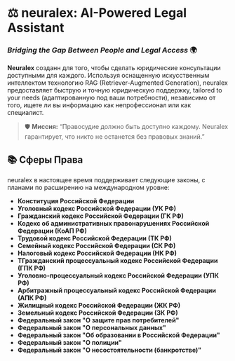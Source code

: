 # ⚖️ **neuralex: AI-Powered Legal Assistant**
### *Bridging the Gap Between People and Legal Access*  🌍

**Neuralex** созданн для того, чтобы сделать юридические консультации доступными для каждого. Используя оснащенную искусственным интеллектом технологию RAG (Retriever-Augmented Generation), neuralex предоставляет быструю и точную юридическую поддержку, tailored to your needs (адаптированную под ваши потребности), независимо от того, ищете ли вы информацию как непрофессионал или как специалист.

> 🛡️ **Миссия:** “Правосудие должно быть доступно каждому. Neuralex гарантирует, что никто не останется без правовых знаний.”

## 📚 **Сферы Права**

neuralex в настоящее время поддерживает следующие законы, с планами по расширению на международном уровне:

- **Конституция Российской Федерации**
- **Уголовный кодекс Российской Федерации (УК РФ)**
- **Гражданский кодекс Российской Федерации (ГК РФ)**
- **Кодекс об административных правонарушениях Российской Федерации (КоАП РФ)**
- **Трудовой кодекс Российской Федерации (ТК РФ)**
- **Семейный кодекс Российской Федерации (СК РФ)**
- **Налоговый кодекс Российской Федерации (НК РФ)**
- **TГражданский процессуальный кодекс Российской Федерации (ГПК РФ)**
- **Уголовно-процессуальный кодекс Российской Федерации (УПК РФ)**
- **Арбитражный процессуальный кодекс Российской Федерации (АПК РФ)**
- **Жилищный кодекс Российской Федерации (ЖК РФ)**
- **Земельный кодекс Российской Федерации (ЗК РФ)**
- **Федеральный закон "О защите прав потребителей"**
- **Федеральный закон "О персональных данных"**
- **Федеральный закон "Об образовании в Российской Федерации"**
- **Федеральный закон "О полиции"**
- **Федеральный закон "О несостоятельности (банкротстве)"**
